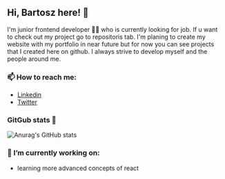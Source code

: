 ## Hi, Bartosz here! 👋
I'm junior frontend developer 👨‍💻 who is currently looking for job. If u want to check out my project go to repositoris tab. I'm planing to create my website with my portfolio in near future but for now you can see projects that I created here on github.
I always strive to develop myself and the people around me. 

### 📫 How to reach me:
- [Linkedin](https://www.linkedin.com/in/bartosz-f%C3%B3rmanowski-363943200/)
- [Twitter](https://twitter.com/Bartosz_For)

### GitGub stats 📰 
![Anurag's GitHub stats](https://github-readme-stats.vercel.app/api?username=BartekFo&show_icons=true&theme=dracula)

### 🔭 I’m currently working on:
- learning more advanced concepts of react

<!--
**BartekFo/BartekFo** is a ✨ _special_ ✨ repository because its `README.md` (this file) appears on your GitHub profile.

Here are some ideas to get you started:

- 🔭 I’m currently working on ...
- 🌱 I’m currently learning ...
- 👯 I’m looking to collaborate on ...
- 🤔 I’m looking for help with ...
- 💬 Ask me about ...
- 📫 How to reach me: ...
- 😄 Pronouns: ...
- ⚡ Fun fact: ...
-->
